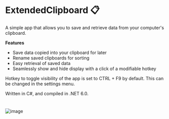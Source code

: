 # ExtendedClipboard 📋

A simple app that allows you to save and retrieve data from your computer's clipboard.

**Features**
* Save data copied into your clipboard for later
* Rename saved clipboards for sorting
* Easy retrieval of saved data
* Seamlessly show and hide display with a click of a modifiable hotkey

Hotkey to toggle visibility of the app is set to CTRL + F9 by default. This can be changed in the settings menu.

Written in C#, and compiled in .NET 6.0.
#
![image](https://github.com/stmarkjonathan/ExtendedClipboard/assets/98546985/b3c2736a-962d-4b6a-ba22-93608461d62f)







